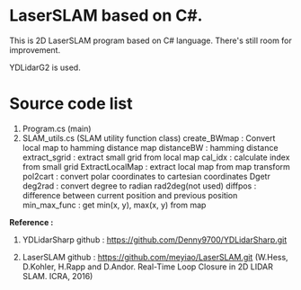 # LaserSLAM based on C#.

This is 2D LaserSLAM program based on C# language.
There's still room for improvement.

YDLidarG2 is used.

# Source code list

1. Program.cs (main)
2. SLAM_utils.cs (SLAM utility function class)
 create_BWmap : Convert local map to hamming distance map
 distanceBW : hamming distance 
 extract_sgrid : extract small grid from local map
 cal_idx : calculate index from small grid
 ExtractLocalMap : extract local map from map
 transform
 pol2cart : convert polar coordinates to cartesian coordinates
 Dgetr
 deg2rad : convert degree to radian
 rad2deg(not used)
 diffpos : difference between current position and previous position
 min_max_func : get min(x, y), max(x, y) from map


**Reference :**

1. YDLidarSharp github : https://github.com/Denny9700/YDLidarSharp.git

2. LaserSLAM github : https://github.com/meyiao/LaserSLAM.git (W.Hess, D.Kohler, H.Rapp and D.Andor. Real-Time Loop Closure in 2D LIDAR SLAM. ICRA, 2016)
